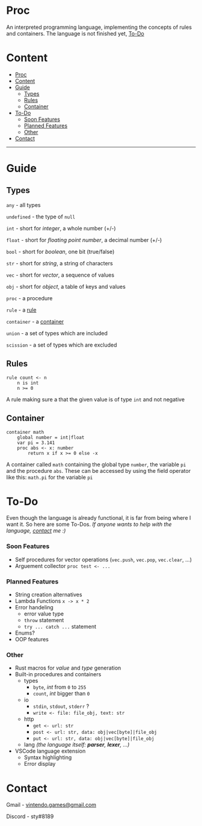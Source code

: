 # Proc
An interpreted programming language, implementing the concepts of rules and containers. The language is not finished yet, [To-Do](#to-do)

# Content
- [Proc](#proc)
- [Content](#content)
- [Guide](#guide)
  - [Types](#types)
  - [Rules](#rules)
  - [Container](#container)
- [To-Do](#to-do)
    - [Soon Features](#soon-features)
    - [Planned Features](#planned-features)
    - [Other](#other)
- [Contact](#contact)

---

# Guide

## Types
`any` - all types

`undefined` - the type of `null`

`int` - short for *integer*, a whole number (+/-)

`float` - short for *floating point number*, a decimal number (+/-)

`bool` - short for *boolean*, one bit (true/false)

`str` - short for *string*, a string of characters

`vec` - short for *vector*, a sequence of values

`obj` - short for *object*, a table of keys and values

`proc` - a procedure

`rule` - a [rule](#rules)

`container` - a [container](#container)

`union` - a set of types which are included

`scission` - a set of types which are excluded

## Rules
```
rule count <- n
    n is int
    n >= 0
```
A rule making sure a that the given value is of type `int` and not negative

## Container
```
container math
    global number = int|float
    var pi = 3.141
    proc abs <- x: number
        return x if x >= 0 else -x
```
A container called `math` containing the global type `number`, the variable `pi` and the procedure `abs`. These can be accessed by using the field operator like this: `math.pi` for the variable `pi`

# To-Do
Even though the language is already functional, it is far from being where I want it. So here are some To-Dos. 
*If anyone wants to help with the language, [contact](#contact) me :)*

### Soon Features
- Self procedures for vector operations (`vec.push`, `vec.pop`, `vec.clear`, ...)
- Arguement collector `proc test <- ...`
### Planned Features
- String creation alternatives
- Lambda Functions `x -> x * 2`
- Error handeling
    - error value type
    - `throw` statement
    - `try ... catch ...` statement
- Enums?
- OOP features
### Other
- Rust macros for *value* and *type* generation
- Built-in procedures and containers
    - types
        - `byte`, *int* from `0` to `255`
        - `count`, *int* bigger than `0`
    - io
        - `stdin`, `stdout`, `stderr` ?
        - `write <- file: file_obj, text: str`
    - http
        - `get <- url: str`
        - `post <- url: str, data: obj|vec[byte]|file_obj`
        - `put <- url: str, data: obj|vec[byte]|file_obj`
    - lang *(the language itself: **parser**, **lexer**, ...)*
- VSCode language extension
    - Syntax highlighting
    - Error display

# Contact

Gmail - vintendo.games@gmail.com

Discord - sty#8189